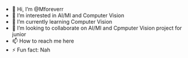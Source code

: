 - 👋 Hi, I’m @Mforeverr
- 👀 I’m interested in AI/Ml and Computer Vision
- 🌱 I’m currently learning Computer Vision
- 💞️ I’m looking to collaborate on AI/Ml and Cpmputer Vision project for junior
- 📫 How to reach me here
- ⚡ Fun fact: Nah

<!---
Mforeverr/Mforeverr is a ✨ special ✨ repository because its `README.md` (this file) appears on your GitHub profile.
You can click the Preview link to take a look at your changes.
--->
